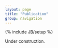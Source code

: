 ```yaml
---
layout: page
title: "Publication"
group: navigation
---
```


{% include JB/setup %}

Under construction. 
